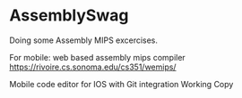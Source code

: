 # AssemblySwag
Doing some Assembly MIPS excercises.

For mobile:
 web based assembly mips compiler
https://rivoire.cs.sonoma.edu/cs351/wemips/

Mobile code editor for IOS with Git integration
Working Copy


